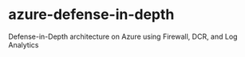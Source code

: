 # azure-defense-in-depth
Defense-in-Depth architecture on Azure using Firewall, DCR, and Log Analytics
